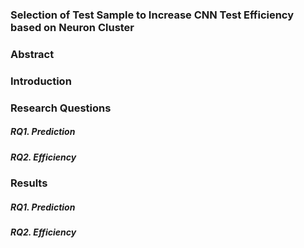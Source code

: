 ### Selection of Test Sample to Increase CNN Test Efficiency based on Neuron Cluster

### Abstract


### Introduction


### Research Questions


##### RQ1. Prediction


##### RQ2. Efficiency


### Results


##### RQ1. Prediction


##### RQ2. Efficiency

